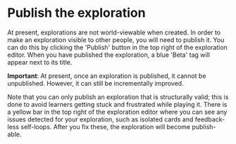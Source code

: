 # Publish the exploration #

At present, explorations are not world-viewable when created. In order to make an exploration visible to other people, you will need to publish it. You can do this by clicking the 'Publish' button in the top right of the exploration editor. When you have published the exploration, a blue 'Beta' tag will appear next to its title.

**Important**: At present, once an exploration is published, it cannot be unpublished. However, it can still be incrementally improved.

Note that you can only publish an exploration that is structurally valid; this is done to avoid learners getting stuck and frustrated while playing it. There is a yellow bar in the top right of the exploration editor where you can see any issues detected for your exploration, such as isolated cards and feedback-less self-loops. After you fix these, the exploration will become publish-able.